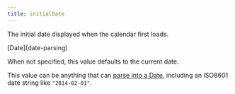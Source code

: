 ```yaml
---
title: initialDate
---
```


The initial date displayed when the calendar first loads.

<div class='spec' markdown='1'>
[Date](date-parsing)
</div>

When not specified, this value defaults to the current date.

This value can be anything that can [parse into a Date](date-parsing), including an ISO8601 date string like `"2014-02-01"`.
